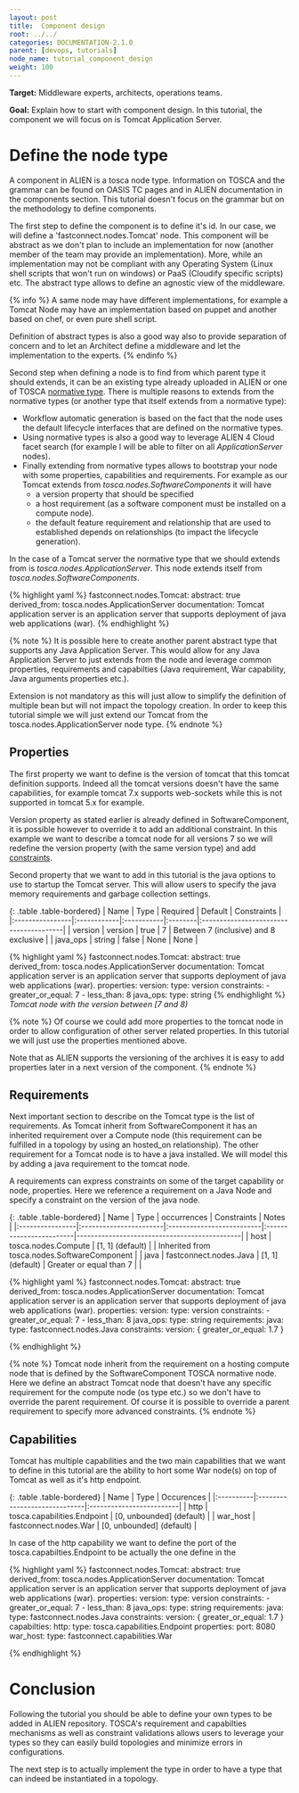 ```yaml
---
layout: post
title:  Component design
root: ../../
categories: DOCUMENTATION-2.1.0
parent: [devops, tutorials]
node_name: tutorial_component_design
weight: 100
---
```


**Target:** Middleware experts, architects, operations teams.

**Goal:** Explain how to start with component design. In this tutorial, the component we will focus on is Tomcat Application Server.

# Define the node type

A component in ALIEN is a tosca node type. Information on TOSCA and the grammar can be found on OASIS TC pages and in ALIEN documentation in the components section.
This tutorial doesn't focus on the grammar but on the methodology to define components.

The first step to define the component is to define it's id. In our case, we will define a 'fastconnect.nodes.Tomcat' node. This component will be abstract as we don't plan to include an implementation for now (another member of the team may provide an implementation). More, while an implementation may not be compliant with any Operating System (Linux shell scripts that won't run on windows) or PaaS (Cloudify specific scripts) etc. The abstract type allows to define an agnostic view of the middleware.

{% info %}
A same node may have different implementations, for example a Tomcat Node may have an implementation based on puppet and another based on chef, or even pure shell script.

Definition of abstract types is also a good way also to provide separation of concern and to let an Architect define a middleware and let the implementation to the experts.
{% endinfo %}

Second step when defining a node is to find from which parent type it should extends, it can be an existing type already uploaded in ALIEN or one of TOSCA [normative type](#/documentation/2.1.0/devops_guide/normative_types/tosca_concepts_types_normative_nodes.html). There is multiple reasons to extends from the normative types (or another type that itself extends from a normative type):

* Workflow automatic generation is based on the fact that the node uses the default lifecycle interfaces that are defined on the normative types.
* Using normative types is also a good way to leverage ALIEN 4 Cloud facet search (for example I will be able to filter on all _ApplicationServer_ nodes).
* Finally extending from normative types allows to bootstrap your node with some properties, capabilities and requirements. For example as our Tomcat extends from _tosca.nodes.SoftwareComponents_ it will have
    * a version property that should be specified
    * a host requirement (as a software component must be installed on a compute node).
    * the default feature requirement and relationship that are used to established depends on relationships (to impact the lifecycle generation).

In the case of a Tomcat server the normative type that we should extends from is _tosca.nodes.ApplicationServer_. This node extends itself from _tosca.nodes.SoftwareComponents_.

{% highlight yaml %}
fastconnect.nodes.Tomcat:
  abstract: true
  derived_from: tosca.nodes.ApplicationServer
  documentation: Tomcat application server is an application server that supports deployment of java web applications (war).
{% endhighlight %}

{% note %}
It is possible here to create another parent abstract type that supports any Java Application Server. This would allow for any Java Application Server to just extends from the node and leverage common properties, requirements and capabilties (Java requirement, War capability, Java arguments properties etc.).

Extension is not mandatory as this will just allow to simplify the definition of multiple bean but will not impact the topology creation. In order to keep this tutorial simple we will just extend our Tomcat from the tosca.nodes.ApplicationServer node type.
{% endnote %}

## Properties

The first property we want to define is the version of tomcat that this tomcat definition supports. Indeed all the tomcat versions doesn't have the same capabilities, for example tomcat 7.x supports web-sockets while this is not supported in tomcat 5.x for example.

Version property as stated earlier is already defined in SoftwareComponent, it is possible however to override it to add an additional constraint. In this example we want to describe a tomcat node for all versions 7 so we will redefine the version property (with the same version type) and add [constraints](#/documentation/2.1.0/devops_guide/tosca_grammar/constraints.html).

Second property that we want to add in this tutorial is the java options to use to startup the Tomcat server. This will allow users to specify the java memory requirements and garbage collection settings.

{: .table .table-bordered}
| Name            | Type        | Required   | Default | Constraints                            |
|:----------------|:------------|:-----------|:--------|:---------------------------------------|
| version         | version     | true       |  7      | Between 7 (inclusive) and 8 exclusive  |
| java_ops        | string      | false      |  None   | None                                   |

{% highlight yaml %}
fastconnect.nodes.Tomcat:
  abstract: true
  derived_from: tosca.nodes.ApplicationServer
  documentation: Tomcat application server is an application server that supports deployment of java web applications (war).
  properties:
    version:
      type: version
      constraints:
       - greater_or_equal: 7
       - less_than: 8
    java_ops:
      type: string
{% endhighlight %}
_Tomcat node with the version between [7 and 8)_

{% note %}
Of course we could add more properties to the tomcat node in order to allow configuration of other server related properties. In this tutorial we will just use the properties mentioned above.

Note that as ALIEN supports the versioning of the archives it is easy to add properties later in a next version of the component.
{% endnote %}

## Requirements

Next important section to describe on the Tomcat type is the list of requirements. As Tomcat inherit from SoftwareComponent it has an inherited requirement over a Compute node (this requirement can be fulfilled in a topology by using an hosted_on relationship).
The other requirement for a Tomcat node is to have a java installed. We will model this by adding a java requirement to the tomcat node.

A requirements can express constraints on some of the target capability or node, properties. Here we reference a requirement on a Java Node and specify a constraint on the version of the java node.

{: .table .table-bordered}
| Name            | Type                   | occurrences                | Constraints             | Notes                                        |
|:----------------|:-----------------------|:--------------------------|:------------------------|----------------------------------------------|
| host            | tosca.nodes.Compute    | [1, 1] (default)          |                         | Inherited from tosca.nodes.SoftwareComponent |
| java            | fastconnect.nodes.Java | [1, 1] (default)          | Greater or equal than 7 |                                              |

{% highlight yaml %}
fastconnect.nodes.Tomcat:
  abstract: true
  derived_from: tosca.nodes.ApplicationServer
  documentation: Tomcat application server is an application server that supports deployment of java web applications (war).
  properties:
    version:
      type: version
      constraints:
       - greater_or_equal: 7
       - less_than: 8
    java_ops:
      type: string
  requirements:
    java:
      type: fastconnect.nodes.Java
      constraints:
        version: { greater_or_equal: 1.7 }

{% endhighlight %}

{% note %}
Tomcat node inherit from the requirement on a hosting compute node that is defined by the SoftwareComponent TOSCA normative node. Here we define an abstract Tomcat node that doesn't have any specific requirement for the compute node (os type etc.) so we don't have to override the parent requirement. Of course it is possible to override a parent requirement to specify more advanced constraints.
{% endnote %}

## Capabilities

Tomcat has multiple capabilities and the two main capabilities that we want to define in this tutorial are the ability to hort some War node(s) on top of Tomcat as well as it's http endpoint.

{: .table .table-bordered}
| Name      | Type                         | Occurences               |
|:----------|:-----------------------------|:-------------------------|
| http      | tosca.capabilities.Endpoint  | [0, unbounded] (default) |
| war_host  | fastconnect.nodes.War        | [0, unbounded] (default) |

In case of the http capability we want to define the port of the tosca.capabilties.Endpoint to be actually the one define in the

{% highlight yaml %}
fastconnect.nodes.Tomcat:
  abstract: true
  derived_from: tosca.nodes.ApplicationServer
  documentation: Tomcat application server is an application server that supports deployment of java web applications (war).
  properties:
    version:
      type: version
      constraints:
       - greater_or_equal: 7
       - less_than: 8
    java_ops:
      type: string
  requirements:
    java:
      type: fastconnect.nodes.Java
      constraints:
        version: { greater_or_equal: 1.7 }
  capabilties:
    http:
      type: tosca.capabilities.Endpoint
      properties:
        port: 8080
    war_host:
      type: fastconnect.capabilities.War

{% endhighlight %}

# Conclusion

Following the tutorial you should be able to define your own types to be added in ALIEN repository. TOSCA's requirement and capabilties mechanisms as well as constraint validations allows users to leverage your types so they can easily build topologies and minimize errors in configurations.

The next step is to actually implement the type in order to have a type that can indeed be instantiated in a topology.
